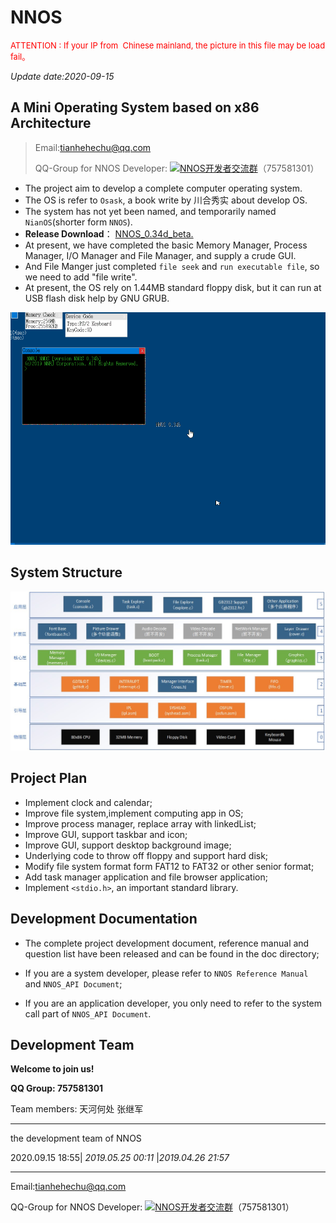 # NNOS     

<font size=2 color=red>ATTENTION : If your IP from  Chinese mainland, the picture in this file may be load fail。</font>     

*Update date:2020-09-15*

## A Mini Operating System based on x86 Architecture

> Email:tianhehechu@qq.com  
>
> <span id="NNOS开发者交流群">QQ-Group for NNOS Developer: <a target="_blank" href="//shang.qq.com/wpa/qunwpa?idkey=a0e8dd73153e233040a0cb4ea45172596f6e2237a629aa174741de79a631a456"><img border="0" src="//pub.idqqimg.com/wpa/images/group.png" alt="NNOS开发者交流群" title="NNOS开发者交流群"></a></span>（757581301）

- The project aim to develop a complete computer operating system. 
- The OS is refer to `Osask`, a book write by 川合秀实 about develop OS. 
- The system has not yet been named, and temporarily named `NianOS`(shorter form `NNOS`).  
- **Release Download**： [NNOS_0.34d_beta.](https://raw.githubusercontent.com/nnrj/nnos/master/beta/NNOS_0.34d_beta.zip) 
- At present, we have completed the basic Memory Manager, Process Manager, I/O Manager and File Manager, and supply a crude GUI. 
- And File Manger just completed `file seek` and `run executable file`, so we need to add "file write". 
- At present, the OS rely on 1.44MB standard floppy disk, but it can run at USB flash disk help by GNU GRUB.  

 ![Image text](https://github.com/nnrj/nnos/blob/master/doc/img/NNOS_0.34b.gif) 

## System Structure

![Image text](https://github.com/nnrj/nnos/blob/master/doc/img/NNOS_Framework.jpg)  

## Project Plan

- Implement clock and calendar;
- Improve file system,implement computing app in OS;
- Improve process manager, replace array with linkedList;
- Improve GUI, support taskbar and icon;
- Improve GUI, support desktop background image; 
- Underlying code to throw off floppy and support hard disk;
- Modify file system format form FAT12 to FAT32 or other senior format;
- Add task manager application and file browser application;
- Implement `<stdio.h>`, an important standard library.

## Development Documentation

- The complete project development document, reference manual and question list have been released and can be found in the doc directory;

- If you are a system developer, please refer to `NNOS Reference Manual` and `NNOS_API Document`;

- If you are an application developer, you only need to refer to the system call part of `NNOS_API Document`.

## Development Team

**Welcome to join us!**

**QQ Group: 757581301**

Team members: 天河何处 张继军

***

the development team of NNOS

2020.09.15 18:55| *2019.05.25 00:11* |*2019.04.26 21:57*

***

Email:tianhehechu@qq.com  

<span id="NNOS开发者交流群">QQ-Group for NNOS Developer: <a target="_blank" href="//shang.qq.com/wpa/qunwpa?idkey=a0e8dd73153e233040a0cb4ea45172596f6e2237a629aa174741de79a631a456"><img border="0" src="//pub.idqqimg.com/wpa/images/group.png" alt="NNOS开发者交流群" title="NNOS开发者交流群"></a></span>（757581301）

